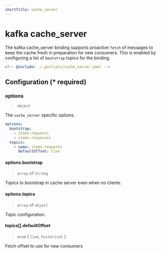 ```yaml
---
shortTitle: cache_server
---
```


# kafka cache_server

The kafka cache_server binding supports proactive `fetch` of messages to keep the cache fresh in preparation for new consumers. This is enabled by configuring a list of `bootstrap` topics for the binding.

```yaml {3}
<!-- @include: ./.partials/cache_server.yaml -->
```

## Configuration (\* required)

### options

> `object`

The `cache_server` specific options.

```yaml
options:
  bootstrap:
    - items-requests
    - items-responses
  topics:
    - name: items-requests
      defaultOffset: live
```

#### options.bootstrap

> `array` of `string`

Topics to bootstrap in cache server even when no clients.

#### options.topics

> `array` of `object`

Topic configuration.

<!-- @include: ../.partials/options-kafka-topics.md -->

#### topics[].defaultOffset

> `enum` [ `live`, `historical` ]

Fetch offset to use for new consumers

<!-- @include: ../.partials/options-kafka-topics-transforms.md -->

<!-- @include: ./.partials/routes.md -->
<!-- @include: ../.partials/exit.md -->
<!-- @include: ../.partials/telemetry.md -->
